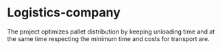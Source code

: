 # Logistics-company
The project optimizes pallet distribution by keeping unloading time and at the same time respecting the minimum time and costs for transport are.
